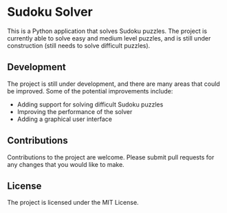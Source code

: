 # Sudoku Solver

This is a Python application that solves Sudoku puzzles. The project is currently able to solve easy and medium level puzzles, and is still under construction (still needs to solve difficult puzzles).

## Development

The project is still under development, and there are many areas that could be improved. Some of the potential improvements include:

* Adding support for solving difficult Sudoku puzzles
* Improving the performance of the solver
* Adding a graphical user interface

## Contributions

Contributions to the project are welcome. Please submit pull requests for any changes that you would like to make.

## License

The project is licensed under the MIT License.
